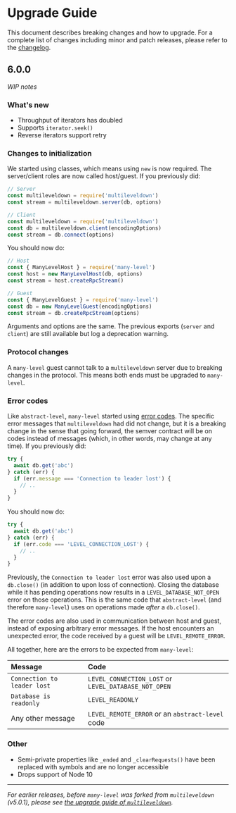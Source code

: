 # Upgrade Guide

This document describes breaking changes and how to upgrade. For a complete list of changes including minor and patch releases, please refer to the [changelog](CHANGELOG.md).

## 6.0.0

_WIP notes_

### What's new

- Throughput of iterators has doubled
- Supports `iterator.seek()`
- Reverse iterators support retry

### Changes to initialization

We started using classes, which means using `new` is now required. The server/client roles are now called host/guest. If you previously did:

```js
// Server
const multileveldown = require('multileveldown')
const stream = multileveldown.server(db, options)

// Client
const multileveldown = require('multileveldown')
const db = multileveldown.client(encodingOptions)
const stream = db.connect(options)
```

You should now do:

```js
// Host
const { ManyLevelHost } = require('many-level')
const host = new ManyLevelHost(db, options)
const stream = host.createRpcStream()

// Guest
const { ManyLevelGuest } = require('many-level')
const db = new ManyLevelGuest(encodingOptions)
const stream = db.createRpcStream(options)
```

Arguments and options are the same. The previous exports (`server` and `client`) are still available but log a deprecation warning.

### Protocol changes

A `many-level` guest cannot talk to a `multileveldown` server due to breaking changes in the protocol. This means both ends must be upgraded to `many-level`.

### Error codes

Like `abstract-level`, `many-level` started using [error codes](https://github.com/Level/abstract-level#errors). The specific error messages that `multileveldown` had did not change, but it is a breaking change in the sense that going forward, the semver contract will be on codes instead of messages (which, in other words, may change at any time). If you previously did:

```js
try {
  await db.get('abc')
} catch (err) {
  if (err.message === 'Connection to leader lost') {
    // ..
  }
}
```

You should now do:

```js
try {
  await db.get('abc')
} catch (err) {
  if (err.code === 'LEVEL_CONNECTION_LOST') {
    // ..
  }
}
```

Previously, the `Connection to leader lost` error was also used upon a `db.close()` (in addition to upon loss of connection). Closing the database while it has pending operations now results in a `LEVEL_DATABASE_NOT_OPEN` error on those operations. This is the same code that `abstract-level` (and therefore `many-level`) uses on operations made _after_ a `db.close()`.

The error codes are also used in communication between host and guest, instead of exposing arbitrary error messages. If the host encounters an unexpected error, the code received by a guest will be `LEVEL_REMOTE_ERROR`.

All together, here are the errors to be expected from `many-level`:

| Message                     | Code                                                 |
|:----------------------------|:-----------------------------------------------------|
| `Connection to leader lost` | `LEVEL_CONNECTION_LOST` or `LEVEL_DATABASE_NOT_OPEN` |
| `Database is readonly`      | `LEVEL_READONLY`                                     |
| Any other message           | `LEVEL_REMOTE_ERROR` or an `abstract-level` code     |

### Other

- Semi-private properties like `_ended` and `_clearRequests()` have been replaced with symbols and are no longer accessible
- Drops support of Node 10

---

_For earlier releases, before `many-level` was forked from `multileveldown` (v5.0.1), please see [the upgrade guide of `multileveldown`](https://github.com/Level/multileveldown/blob/HEAD/UPGRADING.md)._
